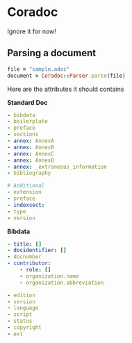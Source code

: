 # Coradoc

Ignore it for now!

## Parsing a document

```ruby
file = "sample.adoc"
document = Coradoc::Parser.parse(file)
```

Here are the attributes it should contains

**Standard Doc**

```yml
- bibdata
- boilerplate
- preface
- sections
- annex: AnnexA
- annex: AnnexB
- annex: AnnexC
- annex: AnnexD
- annex: _extraneous_information
- bibliography

# Additional
- extension
- preface
- indexsect:
- type
- version
```

**Bibdata**

```yml
- title: []
- docidentifier: []
- docnumber
- contributor:
    - role: []
    - organization.name
    - organization.abbreviation

- edition
- version
- language
- script
- status
- copyright
- ext

```
